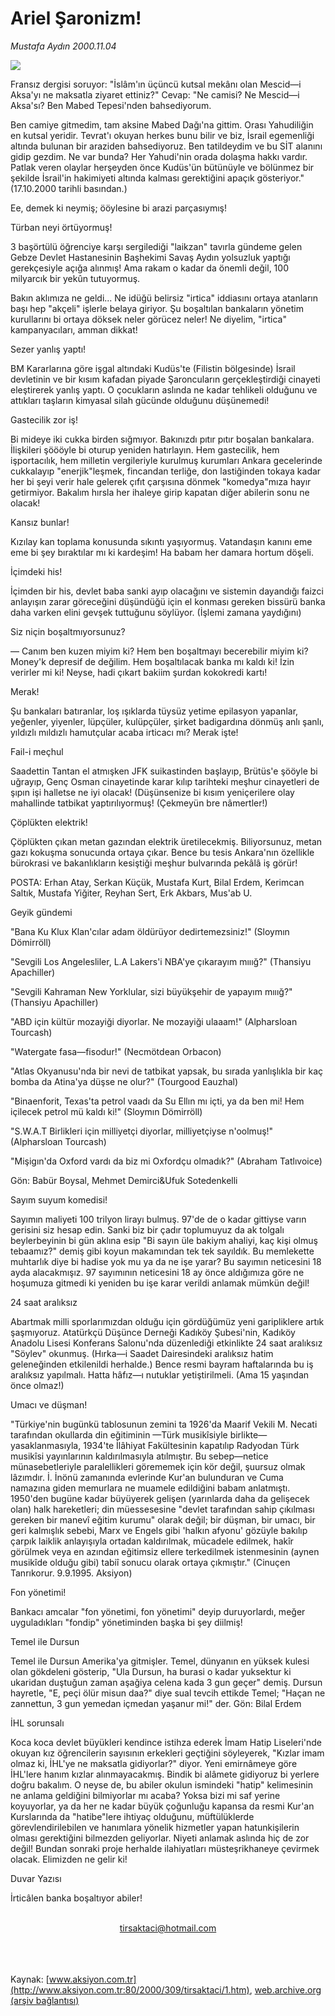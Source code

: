 # Ariel Şaronizm!

*Mustafa Aydın 2000.11.04*

<div>
 <img border="0" src="/web/20010707130549im_/http://www.aksiyon.com.tr/yazar/tirsaktaci.jpg"/>
 <p class="spot">
  Fransız dergisi soruyor: "İslâm'ın üçüncü kutsal mekânı  olan Mescid—i Aksa'yı ne maksatla ziyaret ettiniz?" Cevap: "Ne camisi? Ne Mescid—i Aksa'sı? Ben Mabed Tepesi'nden bahsediyorum.
 </p>
 <p class="metin">
 </p>
 <p class="metin">
  Ben camiye gitmedim, tam aksine Mabed Dağı'na gittim. Orası Yahudiliğin en kutsal yeridir. Tevrat'ı okuyan herkes bunu bilir ve biz, İsrail egemenliği altında bulunan bir araziden bahsediyoruz. Ben tatildeydim ve bu SİT alanını gidip gezdim. Ne var bunda? Her Yahudi'nin orada dolaşma hakkı vardır. Patlak veren olaylar herşeyden önce Kudüs'ün bütünüyle ve bölünmez bir şekilde İsrail'in hakimiyeti altında kalması gerektiğini apaçık gösteriyor." (17.10.2000 tarihli basından.)
 </p>
 <p class="metin">
  Ee, demek ki neymiş; ööylesine bi arazi parçasıymış!
 </p>
 <p class="metin">
 </p>
 <p class="arabaslik">
  Türban neyi örtüyormuş!
 </p>
 <p class="metin">
  3 başörtülü öğrenciye karşı sergilediği "laikzan" tavırla gündeme gelen Gebze Devlet Hastanesinin Başhekimi Savaş Aydın yolsuzluk yaptığı gerekçesiyle açığa alınmış! Ama rakam o kadar da önemli değil, 100 milyarcık bir yekûn tutuyormuş.
 </p>
 <p class="metin">
  Bakın aklımıza ne geldi... Ne idüğü belirsiz "irtica" iddiasını ortaya atanların başı hep "akçeli" işlerle belaya giriyor. Şu boşaltılan bankaların yönetim kurullarını bi ortaya döksek neler görücez neler! Ne diyelim, "irtica" kampanyacıları, amman dikkat!
 </p>
 <p class="metin">
 </p>
 <p class="arabaslik">
  Sezer yanlış yaptı!
 </p>
 <p class="metin">
  BM Kararlarına göre işgal altındaki Kudüs'te (Filistin bölgesinde) İsrail devletinin ve bir kısım kafadan piyade Şaroncuların gerçekleştirdiği cinayeti eleştirerek yanlış yaptı. O çocukların aslında ne kadar tehlikeli olduğunu ve attıkları taşların kimyasal silah gücünde olduğunu düşünemedi!
 </p>
 <p class="metin">
 </p>
 <p class="arabaslik">
  Gastecilik zor iş!
 </p>
 <p class="metin">
  Bi mideye iki cukka birden sığmıyor. Bakınızdı pıtır pıtır boşalan bankalara. İlişkileri şöööyle bi oturup yeniden hatırlayın. Hem gastecilik, hem işportacılık, hem milletin vergileriyle kurulmuş kurumları Ankara gecelerinde cukkalayıp "enerjik"leşmek, fincandan terliğe, don lastiğinden tokaya kadar her bi şeyi verir hale gelerek çıfıt çarşısına dönmek "komedya"mıza hayır getirmiyor. Bakalım hırsla her ihaleye girip kapatan diğer abilerin sonu ne olacak!
 </p>
 <p class="metin">
 </p>
 <p class="arabaslik">
  Kansız bunlar!
 </p>
 <p class="metin">
  Kızılay kan toplama konusunda sıkıntı yaşıyormuş. Vatandaşın kanını eme eme bi şey bıraktılar mı ki kardeşim! Ha babam her damara hortum döşeli.
 </p>
 <p class="metin">
 </p>
 <p class="arabaslik">
  İçimdeki his!
 </p>
 <p class="metin">
  İçimden bir his, devlet baba sanki ayıp olacağını ve sistemin dayandığı faizci anlayışın zarar göreceğini düşündüğü için el konması gereken bissürü banka daha varken elini gevşek tuttuğunu söylüyor. (İşlemi zamana yaydığını)
 </p>
 <p class="metin">
 </p>
 <p class="arabaslik">
  Siz niçin boşaltmıyorsunuz?
 </p>
 <p class="metin">
  — Canım ben kuzen miyim ki? Hem ben boşaltmayı becerebilir miyim ki? Money'k depresif de değilim. Hem boşaltılacak banka mı kaldı ki! İzin verirler mi ki! Neyse, hadi çıkart bakiim şurdan kokokredi kartı!
 </p>
 <p class="metin">
 </p>
 <p class="arabaslik">
  Merak!
 </p>
 <p class="metin">
  Şu bankaları batıranlar, loş ışıklarda tüysüz yetime epilasyon yapanlar, yeğenler, yiyenler, lüpçüler, kulüpçüler, şirket badigardına dönmüş anlı şanlı, yıldızlı mıldızlı hamutçular acaba irticacı mı? Merak işte!
 </p>
 <p class="metin">
 </p>
 <p class="arabaslik">
  Fail-i meçhul
 </p>
 <p class="metin">
  Saadettin Tantan el atmışken JFK suikastinden başlayıp, Brütüs'e şööyle bi uğrayıp, Genç Osman cinayetinde karar kılıp tarihteki meşhur cinayetleri de şıpın işi halletse ne iyi olacak! (Düşünsenize bi kısım yeniçerilere olay mahallinde tatbikat yaptırılıyormuş! (Çekmeyün bre nâmertler!)
 </p>
 <p class="metin">
 </p>
 <p class="arabaslik">
  Çöplükten elektrik!
 </p>
 <p class="metin">
  Çöplükten çıkan metan gazından elektrik üretilecekmiş. Biliyorsunuz, metan gazı kokuşma sonucunda ortaya çıkar. Bence bu tesis Ankara'nın özellikle bürokrasi ve bakanlıkların kesiştiği meşhur bulvarında pekâlâ iş görür!
 </p>
 <p class="metin">
 </p>
 <p class="arabaslik">
  POSTA: Erhan Atay, Serkan Küçük, Mustafa Kurt, Bilal Erdem, Kerimcan Saltık, Mustafa Yiğiter, Reyhan Sert, Erk Akbars, Mus'ab U.
 </p>
 <p class="metin">
 </p>
 <p class="arabaslik">
  Geyik gündemi
 </p>
 <p class="metin">
  "Bana Ku Klux Klan'cılar adam öldürüyor dedirtemezsiniz!" (Sloymın Dömirröll)
 </p>
 <p class="metin">
  "Sevgili Los Angelesliler, L.A Lakers'i NBA'ye çıkarayım mııığ?" (Thansiyu Apachiller)
 </p>
 <p class="metin">
  "Sevgili Kahraman New Yorklular, sizi büyükşehir de yapayım mııığ?" (Thansiyu Apachiller)
 </p>
 <p class="metin">
  "ABD için kültür mozayiği diyorlar. Ne mozayiği ulaaam!" (Alpharsloan Tourcash)
 </p>
 <p class="metin">
  "Watergate fasa—fisodur!" (Necmötdean Orbacon)
 </p>
 <p class="metin">
  "Atlas Okyanusu'nda bir nevi de tatbikat yapsak, bu sırada yanlışlıkla bir kaç bomba da Atina'ya düşse ne olur?" (Tourgood Eauzhal)
 </p>
 <p class="metin">
  "Binaenforit, Texas'ta petrol vaadı da Su Ellın mı içti, ya da ben mi! Hem içilecek petrol mü kaldı ki!" (Sloymın Dömirröll)
 </p>
 <p class="metin">
  "S.W.A.T Birlikleri için milliyetçi diyorlar, milliyetçiyse n'oolmuş!" (Alpharsloan Tourcash)
 </p>
 <p class="metin">
  "Mişigın'da Oxford vardı da biz mi Oxfordçu olmadık?" (Abraham Tatlıvoice)
 </p>
 <p class="metin">
  Gön: Babür Boysal, Mehmet Demirci&amp;Ufuk Sotedenkelli
 </p>
 <p class="metin">
 </p>
 <p class="arabaslik">
  Sayım suyum komedisi!
 </p>
 <p class="metin">
  Sayımın maliyeti 100 trilyon lirayı bulmuş. 97'de de o kadar gittiyse varın gerisini siz hesap edin. Sanki biz bir çadır toplumuyuz da ak tolgalı beylerbeyinin bi gün aklına esip "Bi sayın üle bakiym ahaliyi, kaç kişi olmuş tebaamız?" demiş gibi koyun makamından tek tek sayıldık. Bu memlekette muhtarlık diye bi hadise yok mu ya da ne işe yarar? Bu sayımın neticesini 18 ayda alacakmışız. 97 sayımının neticesini 18 ay önce aldığımıza göre ne hoşumuza gitmedi ki yeniden bu işe karar verildi anlamak mümkün değil!
 </p>
 <p class="metin">
 </p>
 <p class="arabaslik">
  24 saat aralıksız
 </p>
 <p class="metin">
  Abartmak milli sporlarımızdan olduğu için gördüğümüz yeni garipliklere artık şaşmıyoruz. Atatürkçü Düşünce Derneği Kadıköy Şubesi'nin, Kadıköy Anadolu Lisesi Konferans Salonu'nda düzenlediği etkinlikte 24 saat aralıksız "Söylev" okunmuş. (Hırka—i Saadet Dairesindeki aralıksız hatim geleneğinden etkilenildi herhalde.) Bence resmi bayram haftalarında bu iş aralıksız yapılmalı. Hatta hâfız—ı nutuklar yetiştirilmeli. (Ama 15 yaşından önce olmaz!)
 </p>
 <p class="metin">
 </p>
 <p class="arabaslik">
  Umacı ve düşman!
 </p>
 <p class="metin">
  "Türkiye'nin bugünkü tablosunun zemini ta 1926'da Maarif Vekili M. Necati tarafından okullarda din eğitiminin —Türk musikîsiyle birlikte— yasaklanmasıyla, 1934'te İlâhiyat Fakültesinin kapatılıp Radyodan Türk musikîsi yayınlarının kaldırılmasıyla atılmıştır. Bu sebep—netice münasebetleriyle paralellikleri görememek için kör değil, şuursuz olmak lâzımdır. İ. İnönü zamanında evlerinde Kur'an bulunduran ve Cuma namazına giden memurlara ne muamele edildiğini babam anlatmıştı. 1950'den bugüne kadar büyüyerek gelişen (yarınlarda daha da gelişecek olan) halk hareketleri; din müessesesine "devlet tarafından sahip çıkılması gereken bir manevî eğitim kurumu" olarak değil; bir düşman, bir umacı, bir geri kalmışlık sebebi, Marx ve Engels gibi 'halkın afyonu' gözüyle bakılıp çarpık laiklik anlayışıyla ortadan kaldırılmak, mücadele edilmek, hakîr görülmek veya en azından eğitimsiz ellere terkedilmek istenmesinin (aynen musikîde olduğu gibi) tabiî sonucu olarak ortaya çıkmıştır." (Cinuçen Tanrıkorur. 9.9.1995. Aksiyon)
 </p>
 <p class="metin">
 </p>
 <p class="arabaslik">
  Fon yönetimi!
 </p>
 <p class="metin">
  Bankacı amcalar "fon yönetimi, fon yönetimi" deyip duruyorlardı, meğer uyguladıkları "fondip" yönetiminden başka bi şey diilmiş!
 </p>
 <p class="metin">
 </p>
 <p class="arabaslik">
  Temel ile Dursun
 </p>
 <p class="metin">
  Temel ile Dursun Amerika'ya gitmişler. Temel, dünyanın en yüksek kulesi olan gökdeleni gösterip, "Ula Dursun, ha burasi o kadar yuksektur ki ukaridan duştuğun zaman aşağiya celena kada 3 gun geçer" demiş. Dursun hayretle, "E, peçi ölür misun daa?" diye sual tevcih ettikde Temel; "Haçan ne zannettun, 3 gun yemedan içmedan yaşanur mi!" der.            Gön: Bilal Erdem
 </p>
 <p class="metin">
 </p>
 <p class="arabaslik">
  İHL sorunsalı
 </p>
 <p class="metin">
  Koca koca devlet büyükleri kendince istihza ederek İmam Hatip Liseleri'nde okuyan kız öğrencilerin sayısının erkekleri geçtiğini söyleyerek, "Kızlar imam olmaz ki, İHL'ye ne maksatla gidiyorlar?" diyor. Yeni emirnâmeye göre İHL'lere hanım kızlar alınmayacakmış. Bindik bi alâmete gidiyoruz bi yerlere doğru bakalım. O neyse de, bu abiler okulun ismindeki "hatip" kelimesinin ne anlama geldiğini bilmiyorlar mı acaba? Yoksa bizi mi saf yerine koyuyorlar, ya da her ne kadar büyük çoğunluğu kapansa da resmi Kur'an Kurslarında da "hatibe"lere ihtiyaç olduğunu, müftülüklerde görevlendirilebilen ve hanımlara yönelik hizmetler yapan hatunkişilerin olması gerektiğini bilmezden geliyorlar. Niyeti anlamak aslında hiç de zor değil! Bundan sonraki proje herhalde ilahiyatları müsteşrikhaneye çevirmek olacak. Elimizden ne gelir ki!
 </p>
 <p class="metin">
 </p>
 <p class="arabaslik">
  Duvar Yazısı
 </p>
 <p class="metin">
  İrticâlen banka boşaltıyor abiler!
 </p>
 <br/>
 <center>
  <a class="anaorta" href="http://web.archive.org/web/20010707130549/mailto:tirsaktaci@hotmail.com">
   tirsaktaci@hotmail.com
  </a>
 </center>
 <br/>
 <br/>
 <br/>
</div>

Kaynak: [www.aksiyon.com.tr](http://www.aksiyon.com.tr:80/2000/309/tirsaktaci/1.htm), [web.archive.org (arşiv bağlantısı)](http://web.archive.org/web/20010707130549/http://www.aksiyon.com.tr:80/2000/309/tirsaktaci/1.htm)
